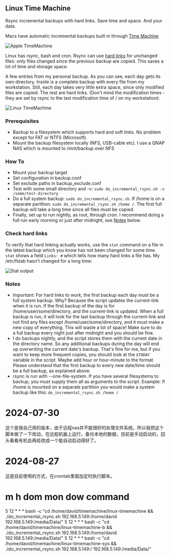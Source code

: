 Linux Time Machine
------------------

Rsync incremental backups with hard links. Save time and space. And your data.

Macs have automatic incremental backups built in through [Time Machine](http://en.wikipedia.org/wiki/Time_Machine_%28Mac_OS%29)

![Apple TimeMachine](http://ekenberg.github.io/linux-timemachine/images/mac-timemachine.png)

Linux has rsync, bash and cron. Rsync can use [hard links](http://en.wikipedia.org/wiki/Hard_link) for unchanged files: only files changed since the previous backup are copied. This saves a lot of time and storage space.

A few entries from my personal backup. As you can see, each day gets its own directory. Inside is a complete backup with every file from my workstation. Still, each day takes very little extra space, since only modified files are copied. The rest are hard links. (Don't mind the modification times - they are set by rsync to the last modification time of / on my workstation):

![Linux TimeMachine](http://ekenberg.github.io/linux-timemachine/images/linux-timemachine.png)

### Prerequisites
* Backup to a filesystem which supports hard and soft links. No problem except for FAT or NTFS (Microsoft).
* Mount the backup filesystem locally (NFS, USB-cable etc). I use a QNAP NAS which is mounted to /mnt/backup over NFS

### How To
* Mount your backup target
* Set configuration in backup.conf
* Set exclude paths in backup_exclude.conf
* Test with some small directory and -v: `sudo do_incremental_rsync.sh -v /some/test-directory`
* Do a full system backup: `sudo do_incremental_rsync.sh`. If /home is on a separate partition: `sudo do_incremental_rsync.sh /home /`. The first full backup will take a long time since all files must be copied.
* Finally, set up to run nightly, as root, through cron. I recommend doing a full run early morning or just after midnight, see [Notes](#notes) below.

### Check hard links
To verify that hard linking actually works, use the `stat` command on a file in the latest backup which you know has not been changed for some time. `stat` shows a field `Links: #` which tells how many hard links a file has. My /etc/fstab hasn't changed for a long time:

![Stat output](http://ekenberg.github.io/linux-timemachine/images/stat-verify-hard-links.jpg)

<a name='notes'/>

### Notes
* _Important:_ For hard links to work, the first backup each day must be a full system backup. Why? Because the script updates the current-link when it is run. If the first backup of the day is for /home/user/some/directory, and the current-link is updated. When a full backup is run, it will look for the last backup through the current-link and not find any files except /home/user/some/directory, and it must make a new copy of everything. This will waste a lot of space! Make sure to do a full backup every night just after midnight and you should be fine.
* I do backups nightly, and the script stores them with the current date in the directory name. So any additional backups during the day will end up overwriting the current date's backup. That's fine for me, but if you want to keep more frequent copies, you should look at the `$TODAY` variable in the script. Maybe add hour or hour-minute to the format. Please understand that the first backup to every new date/time should be a full backup, as explained above.
* rsync is run with --one-file-system. If you have several filesystems to backup, you must supply them all as arguments to the script. Example: If /home is mounted on a separate partition you would make a system backup like this: `do_incremental_rsync.sh /home /`



# 2024-07-30

这个是我自己用的版本，由于远程nas并不能很好的处理文件系统。所以我把这个脚本做了一下改动，在远程机器上运行，备份本地的数据，目前是手动启动的，回头看看有机会再给改成一个能自动启动得好了。


# 2024-08-27

这是目前使用的方式，在crontab里面加定时执行脚本。

# m h  dom mon dow   command
5 12 * * * bash -c "cd /home/david/timemachine/linux-timemachine && ./do_incremental_rsync.sh 192.168.5.149:/home/david 192.168.5.149:/media/Data/"
5 12 * * * bash -c "cd /home/david/timemachine/linux-timemachine-b && ./do_incremental_rsync.sh 192.168.5.149:/home/david 192.168.5.149:/media/Data/"
5 12 * * * bash -c "cd /home/david/timemachine/linux-timemachine-sys && ./do_incremental_rsync.sh 192.168.5.149:/ 192.168.5.149:/media/Data/"
